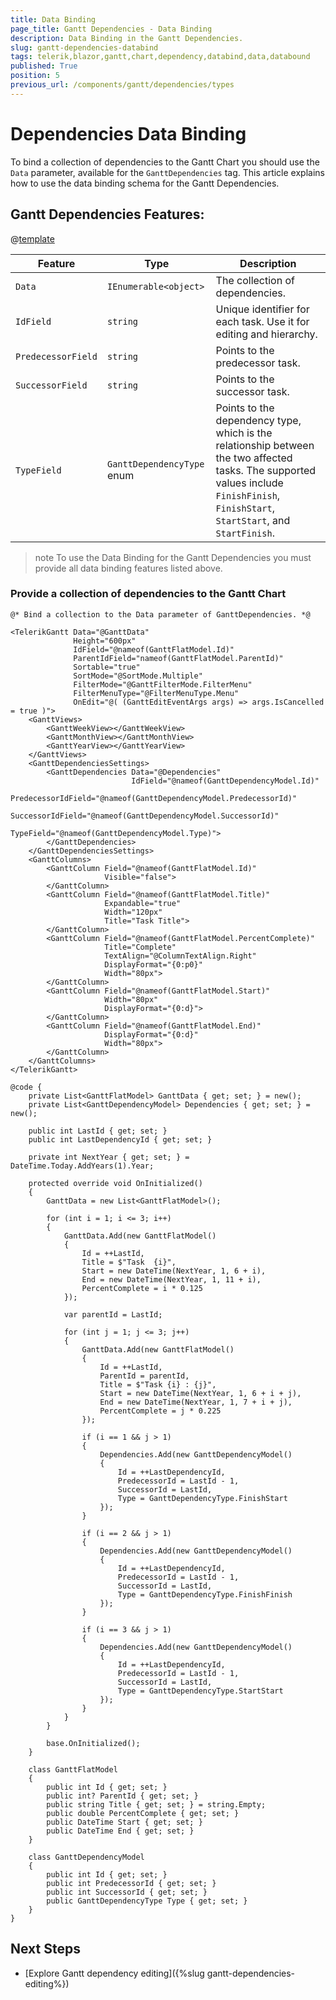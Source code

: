 ```yaml
---
title: Data Binding
page_title: Gantt Dependencies - Data Binding
description: Data Binding in the Gantt Dependencies.
slug: gantt-dependencies-databind
tags: telerik,blazor,gantt,chart,dependency,databind,data,databound
published: True
position: 5
previous_url: /components/gantt/dependencies/types
---
```


# Dependencies Data Binding

To bind a collection of dependencies to the Gantt Chart you should use the `Data` parameter, available for the `GanttDependencies` tag. This article explains how to use the data binding schema for the Gantt Dependencies.

## Gantt Dependencies Features:

@[template](/_contentTemplates/common/parameters-table-styles.md#table-layout)

| Feature | Type | Description |
| --- | --- | --- |
| `Data` | `IEnumerable<object>` | The collection of dependencies. |
| `IdField` | `string` | Unique identifier for each task. Use it for editing and hierarchy. |
| `PredecessorField` | `string` | Points to the predecessor task. |
| `SuccessorField` | `string` | Points to the successor task. |
| `TypeField` | `GanttDependencyType` enum | Points to the dependency type, which is the relationship between the two affected tasks. The supported values include `FinishFinish`, `FinishStart`, `StartStart`, and `StartFinish`. |

>note To use the Data Binding for the Gantt Dependencies you must provide all data binding features listed above.

### Provide a collection of dependencies to the Gantt Chart

````RAZOR
@* Bind a collection to the Data parameter of GanttDependencies. *@

<TelerikGantt Data="@GanttData"
              Height="600px"
              IdField="@nameof(GanttFlatModel.Id)"
              ParentIdField="nameof(GanttFlatModel.ParentId)"
              Sortable="true"
              SortMode="@SortMode.Multiple"
              FilterMode="@GanttFilterMode.FilterMenu"
              FilterMenuType="@FilterMenuType.Menu"
              OnEdit="@( (GanttEditEventArgs args) => args.IsCancelled = true )">
    <GanttViews>
        <GanttWeekView></GanttWeekView>
        <GanttMonthView></GanttMonthView>
        <GanttYearView></GanttYearView>
    </GanttViews>
    <GanttDependenciesSettings>
        <GanttDependencies Data="@Dependencies"
                           IdField="@nameof(GanttDependencyModel.Id)"
                           PredecessorIdField="@nameof(GanttDependencyModel.PredecessorId)"
                           SuccessorIdField="@nameof(GanttDependencyModel.SuccessorId)"
                           TypeField="@nameof(GanttDependencyModel.Type)">
        </GanttDependencies>
    </GanttDependenciesSettings>
    <GanttColumns>
        <GanttColumn Field="@nameof(GanttFlatModel.Id)"
                     Visible="false">
        </GanttColumn>
        <GanttColumn Field="@nameof(GanttFlatModel.Title)"
                     Expandable="true"
                     Width="120px"
                     Title="Task Title">
        </GanttColumn>
        <GanttColumn Field="@nameof(GanttFlatModel.PercentComplete)"
                     Title="Complete"
                     TextAlign="@ColumnTextAlign.Right"
                     DisplayFormat="{0:p0}"
                     Width="80px">
        </GanttColumn>
        <GanttColumn Field="@nameof(GanttFlatModel.Start)"
                     Width="80px"
                     DisplayFormat="{0:d}">
        </GanttColumn>
        <GanttColumn Field="@nameof(GanttFlatModel.End)"
                     DisplayFormat="{0:d}"
                     Width="80px">
        </GanttColumn>
    </GanttColumns>
</TelerikGantt>

@code {
    private List<GanttFlatModel> GanttData { get; set; } = new();
    private List<GanttDependencyModel> Dependencies { get; set; } = new();

    public int LastId { get; set; }
    public int LastDependencyId { get; set; }

    private int NextYear { get; set; } = DateTime.Today.AddYears(1).Year;

    protected override void OnInitialized()
    {
        GanttData = new List<GanttFlatModel>();

        for (int i = 1; i <= 3; i++)
        {
            GanttData.Add(new GanttFlatModel()
            {
                Id = ++LastId,
                Title = $"Task  {i}",
                Start = new DateTime(NextYear, 1, 6 + i),
                End = new DateTime(NextYear, 1, 11 + i),
                PercentComplete = i * 0.125
            });

            var parentId = LastId;

            for (int j = 1; j <= 3; j++)
            {
                GanttData.Add(new GanttFlatModel()
                {
                    Id = ++LastId,
                    ParentId = parentId,
                    Title = $"Task {i} : {j}",
                    Start = new DateTime(NextYear, 1, 6 + i + j),
                    End = new DateTime(NextYear, 1, 7 + i + j),
                    PercentComplete = j * 0.225
                });

                if (i == 1 && j > 1)
                {
                    Dependencies.Add(new GanttDependencyModel()
                    {
                        Id = ++LastDependencyId,
                        PredecessorId = LastId - 1,
                        SuccessorId = LastId,
                        Type = GanttDependencyType.FinishStart
                    });
                }

                if (i == 2 && j > 1)
                {
                    Dependencies.Add(new GanttDependencyModel()
                    {
                        Id = ++LastDependencyId,
                        PredecessorId = LastId - 1,
                        SuccessorId = LastId,
                        Type = GanttDependencyType.FinishFinish
                    });
                }

                if (i == 3 && j > 1)
                {
                    Dependencies.Add(new GanttDependencyModel()
                    {
                        Id = ++LastDependencyId,
                        PredecessorId = LastId - 1,
                        SuccessorId = LastId,
                        Type = GanttDependencyType.StartStart
                    });
                }
            }
        }

        base.OnInitialized();
    }

    class GanttFlatModel
    {
        public int Id { get; set; }
        public int? ParentId { get; set; }
        public string Title { get; set; } = string.Empty;
        public double PercentComplete { get; set; }
        public DateTime Start { get; set; }
        public DateTime End { get; set; }
    }

    class GanttDependencyModel
    {
        public int Id { get; set; }
        public int PredecessorId { get; set; }
        public int SuccessorId { get; set; }
        public GanttDependencyType Type { get; set; }
    }
}
````

## Next Steps

* [Explore Gantt dependency editing]({%slug gantt-dependencies-editing%})
